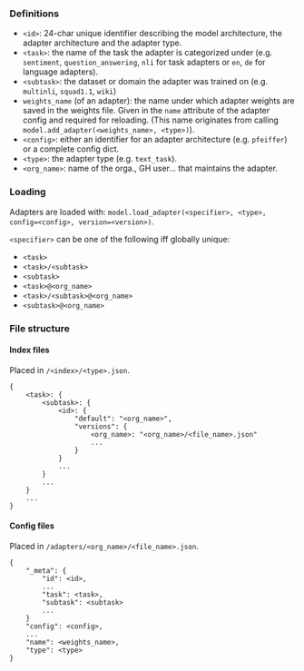### Definitions

- `<id>`: 24-char unique identifier describing the model architecture, the adapter architecture and the adapter type.
- `<task>`: the name of the task the adapter is categorized under (e.g. `sentiment`, `question_answering`, `nli` for task adapters or `en`, `de` for language adapters).
- `<subtask>`: the dataset or domain the adapter was trained on (e.g. `multinli`, `squad1.1`, `wiki`)
- `weights_name` (of an adapter): the name under which adapter weights are saved in the weights file. Given in the `name` attribute of the adapter config and required for reloading. (This name originates from calling `model.add_adapter(<weights_name>, <type>)`).
- `<config>`: either an identifier for an adapter architecture (e.g. `pfeiffer`) or a complete config dict.
- `<type>`: the adapter type (e.g. `text_task`).
- `<org_name>`: name of the orga., GH user... that maintains the adapter.

### Loading

Adapters are loaded with: `model.load_adapter(<specifier>, <type>, config=<config>, version=<version>)`.

`<specifier>` can be one of the following iff globally unique:
- `<task>`
- `<task>/<subtask>`
- `<subtask>`
- `<task>@<org_name>`
- `<task>/<subtask>@<org_name>`
- `<subtask>@<org_name>`

### File structure

#### Index files

Placed in `/<index>/<type>.json`.

```
{
    <task>: {
        <subtask>: {
            <id>: {
                "default": "<org_name>",
                "versions": {
                    <org_name>: "<org_name>/<file_name>.json"
                    ...
                }
            }
            ...
        }
        ...
    }
    ...
}
```

#### Config files

Placed in `/adapters/<org_name>/<file_name>.json`.

```
{
    "_meta": {
        "id": <id>,
        ...
        "task": <task>,
        "subtask": <subtask>
        ...
    }
    "config": <config>,
    ...
    "name": <weights_name>,
    "type": <type>
}
```
